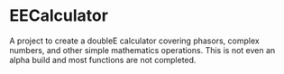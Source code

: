 # EECalculator
A project to create a doubleE calculator covering phasors, complex numbers, and other simple mathematics operations. 
This is not even an alpha build and most functions are not completed.


